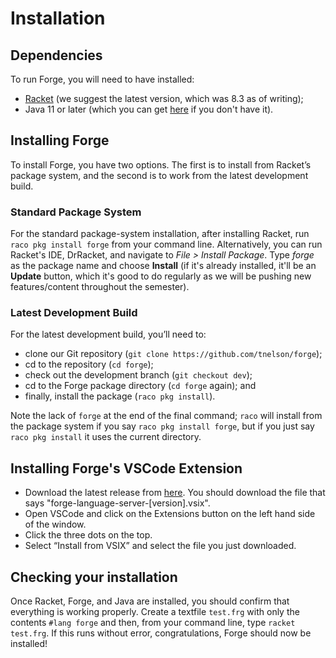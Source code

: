 # Installation

## Dependencies

To run Forge, you will need to have installed:

* [Racket](https://download.racket-lang.org/all-versions.html) (we suggest the latest version, which was 8.3 as of writing);
* Java 11 or later (which you can get [here](https://www.oracle.com/java/technologies/javase-downloads.html) if you don't have it).

## Installing Forge

To install Forge, you have two options. The first is to install from Racket’s package system, and the second is to work from the latest development build.

### Standard Package System

For the standard package-system installation, after installing Racket, run `raco pkg install forge` from your command line. Alternatively, you can run Racket's IDE, DrRacket, and navigate to _File > Install Package_. Type _forge_ as the package name and choose **Install** (if it's already installed, it'll be an **Update** button, which it's good to do regularly as we will be pushing new features/content throughout the semester).

### Latest Development Build

For the latest development build, you’ll need to:

* clone our Git repository (`git clone https://github.com/tnelson/forge`);
* cd to the repository (`cd forge`);
* check out the development branch (`git checkout dev`);
* cd to the Forge package directory (`cd forge` again); and
* finally, install the package (`raco pkg install`).

Note the lack of `forge` at the end of the final command; `raco` will install from the package system if you say `raco pkg install forge`, but if you just say `raco pkg install` it uses the current directory.

## Installing Forge's VSCode Extension

* Download the latest release from [here](https://github.com/csci1710/forge-language-extension-vscode/releases/). You should download the file that says "forge-language-server-\[version].vsix".
* Open VSCode and click on the Extensions button on the left hand side of the window.
* Click the three dots on the top.
* Select “Install from VSIX” and select the file you just downloaded.

## Checking your installation

Once Racket, Forge, and Java are installed, you should confirm that everything is working properly. Create a textfile `test.frg` with only the contents `#lang forge` and then, from your command line, type `racket test.frg`. If this runs without error, congratulations, Forge should now be installed!
